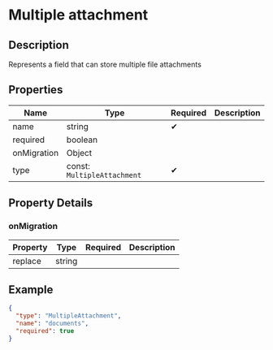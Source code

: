 # Multiple attachment

## Description

Represents a field that can store multiple file attachments

## Properties

| Name        | Type                        | Required | Description |
| ----------- | --------------------------- | -------- | ----------- |
| name        | string                      | ✔       |             |
| required    | boolean                     |          |             |
| onMigration | Object                      |          |             |
| type        | const: `MultipleAttachment` | ✔       |             |

## Property Details

### onMigration

| Property | Type   | Required | Description |
| -------- | ------ | -------- | ----------- |
| replace  | string |          |             |

## Example

```json
{
  "type": "MultipleAttachment",
  "name": "documents",
  "required": true
}
```
